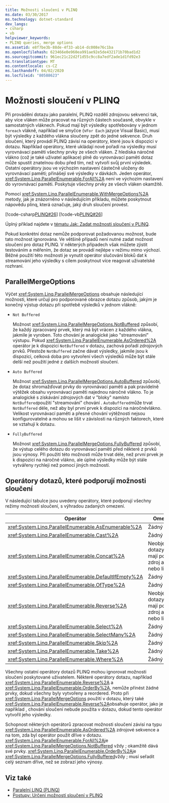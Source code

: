 ```yaml
---
title: Možnosti sloučení v PLINQ
ms.date: 03/30/2017
ms.technology: dotnet-standard
dev_langs:
- csharp
- vb
helpviewer_keywords:
- PLINQ queries, merge options
ms.assetid: e8f7be3b-88de-4f33-ab14-dc008e76c1ba
ms.openlocfilehash: 623466e0e960ea991ae92e5de432171b70bad1d2
ms.sourcegitcommit: 961ec21c22d2f1d55c9cc8a7edf2ade1d1fd92e3
ms.translationtype: MT
ms.contentlocale: cs-CZ
ms.lasthandoff: 04/02/2020
ms.locfileid: "80588623"
---
```

# <a name="merge-options-in-plinq"></a>Možnosti sloučení v PLINQ
Při provádění dotazu jako paralelní, PLINQ rozdělí zdrojovou sekvenci tak, aby více vláken může pracovat na různých částech současně, obvykle v samostatných vláknech. Pokud mají být výsledky spotřebovány v jednom `foreach` vlákně, například ve smyčce (v`For Each` jazyce Visual Basic), musí být výsledky z každého vlákna sloučeny zpět do jedné sekvence. Druh sloučení, který provádí PLINQ závisí na operátory, které jsou k dispozici v dotazu. Například operátory, které ukládají nové pořadí na výsledky musí vyrovnávací paměti všechny prvky ze všech vláken. Z hlediska náročné vlákno (což je také uživatel aplikace) plně do vyrovnávací paměti dotaz může spustit znatelnou dobu před tím, než vytvoří svůj první výsledek. Ostatní operátory jsou ve výchozím nastavení částečně uloženy do vyrovnávací paměti; přinášejí své výsledky v dávkách. Jeden operátor, <xref:System.Linq.ParallelEnumerable.ForAll%2A> není ve výchozím nastavení do vyrovnávací paměti. Poskytuje všechny prvky ze všech vláken okamžitě.  
  
 Pomocí <xref:System.Linq.ParallelEnumerable.WithMergeOptions%2A> metody, jak je znázorněno v následujícím příkladu, můžete poskytnout nápovědu plinq, která označuje, jaký druh sloučení provést.  
  
 [!code-csharp[PLINQ#26](../../../samples/snippets/csharp/VS_Snippets_Misc/plinq/cs/plinqsamples.cs#26)]
 [!code-vb[PLINQ#26](../../../samples/snippets/visualbasic/VS_Snippets_Misc/plinq/vb/plinq2_vb.vb#26)]  
  
 Úplný příklad najdete v [tématu Jak: Zadat možnosti sloučení v PLINQ](../../../docs/standard/parallel-programming/how-to-specify-merge-options-in-plinq.md).  
  
 Pokud konkrétní dotaz nemůže podporovat požadovanou možnost, bude tato možnost ignorována. Ve většině případů není nutné zadat možnost sloučení pro dotaz PLINQ. V některých případech však můžete zjistit testováním a měřením, že dotaz se provádí nejlépe v režimu mimo výchozí. Běžné použití této možnosti je vynutit operátor slučování bloků dat k streamování jeho výsledky s cílem poskytnout více reagovat uživatelské rozhraní.  
  
## <a name="parallelmergeoptions"></a>ParallelMergeOptions  
 Výčet <xref:System.Linq.ParallelMergeOptions> obsahuje následující možnosti, které určují pro podporované obrazce dotazu způsob, jakým je konečný výstup dotazu při spotřebě výsledků v jednom vlákně:  
  
- `Not Buffered`  
  
     Možnost <xref:System.Linq.ParallelMergeOptions.NotBuffered> způsobí, že každý zpracovaný prvek, který má být vrácen z každého vlákna, jakmile je vyroben. Toto chování je analogické jako "streamování" výstupu. Pokud <xref:System.Linq.ParallelEnumerable.AsOrdered%2A> operátor je k dispozici `NotBuffered` v dotazu, zachová pořadí zdrojových prvků. Přestože `NotBuffered` začne dávat výsledky, jakmile jsou k dispozici, celková doba pro vytvoření všech výsledků může být stále delší než použití jedné z dalších možností sloučení.  
  
- `Auto Buffered`  
  
     Možnost <xref:System.Linq.ParallelMergeOptions.AutoBuffered> způsobí, že dotaz shromažďovat prvky do vyrovnávací paměti a pak pravidelně výtěžek obsahu vyrovnávací paměti najednou náročné vlákno. To je analogické s získávání zdrojových dat v "bloky" namísto `NotBuffered`použití "streamování" chování . `AutoBuffered`může trvat `NotBuffered` déle, než aby byl první prvek k dispozici na náročnévlákno. Velikost vyrovnávací paměti a přesné chování výtěžnosti nejsou konfigurovatelné a mohou se lišit v závislosti na různých faktorech, které se vztahují k dotazu.  
  
- `FullyBuffered`  
  
     Možnost <xref:System.Linq.ParallelMergeOptions.FullyBuffered> způsobí, že výstup celého dotazu do vyrovnávací paměti před některé z prvků jsou výnosy. Při použití této možnosti může trvat déle, než první prvek je k dispozici na náročné vlákno, ale úplné výsledky může být stále vytvářeny rychleji než pomocí jiných možností.  
  
## <a name="query-operators-that-support-merge-options"></a>Operátory dotazů, které podporují možnosti sloučení  
 V následující tabulce jsou uvedeny operátory, které podporují všechny režimy možností sloučení, s výhradou zadaných omezení.  
  
|Operátor|Omezení|  
|--------------|------------------|  
|<xref:System.Linq.ParallelEnumerable.AsEnumerable%2A>|Žádný|  
|<xref:System.Linq.ParallelEnumerable.Cast%2A>|Žádný|  
|<xref:System.Linq.ParallelEnumerable.Concat%2A>|Neobjednané dotazy, které mají pouze zdroj array nebo list.|  
|<xref:System.Linq.ParallelEnumerable.DefaultIfEmpty%2A>|Žádný|  
|<xref:System.Linq.ParallelEnumerable.OfType%2A>|Žádný|  
|<xref:System.Linq.ParallelEnumerable.Reverse%2A>|Neobjednané dotazy, které mají pouze zdroj array nebo list.|  
|<xref:System.Linq.ParallelEnumerable.Select%2A>|Žádný|  
|<xref:System.Linq.ParallelEnumerable.SelectMany%2A>|Žádný|  
|<xref:System.Linq.ParallelEnumerable.Skip%2A>|Žádný|  
|<xref:System.Linq.ParallelEnumerable.Take%2A>|Žádný|  
|<xref:System.Linq.ParallelEnumerable.Where%2A>|Žádný|  
  
 Všechny ostatní operátory dotazů PLINQ mohou ignorovat možnosti sloučení poskytované uživatelem. Některé operátory dotazu, například <xref:System.Linq.ParallelEnumerable.Reverse%2A> a <xref:System.Linq.ParallelEnumerable.OrderBy%2A>, nemůže přinést žádné prvky, dokud všechny byly vytvořeny a reordered. Proto při <xref:System.Linq.ParallelMergeOptions> použití v dotazu, který také <xref:System.Linq.ParallelEnumerable.Reverse%2A>obsahuje operátor, jako je například , chování sloučení nebude použita v dotazu, dokud tento operátor vytvořil jeho výsledky.  
  
 Schopnost některých operátorů zpracovat možnosti sloučení závisí na typu <xref:System.Linq.ParallelEnumerable.AsOrdered%2A> zdrojové sekvence a na tom, zda byl operátor použit dříve v dotazu. <xref:System.Linq.ParallelEnumerable.ForAll%2A>je <xref:System.Linq.ParallelMergeOptions.NotBuffered> vždy ; okamžitě dává své prvky. <xref:System.Linq.ParallelEnumerable.OrderBy%2A>je <xref:System.Linq.ParallelMergeOptions.FullyBuffered>vždy ; musí seřadit celý seznam dříve, než se zobrazí jeho výnosy.  
  
## <a name="see-also"></a>Viz také

- [Paralelní LINQ (PLINQ)](../../../docs/standard/parallel-programming/introduction-to-plinq.md)
- [Postupy: Určení možností sloučení v PLINQ](../../../docs/standard/parallel-programming/how-to-specify-merge-options-in-plinq.md)
